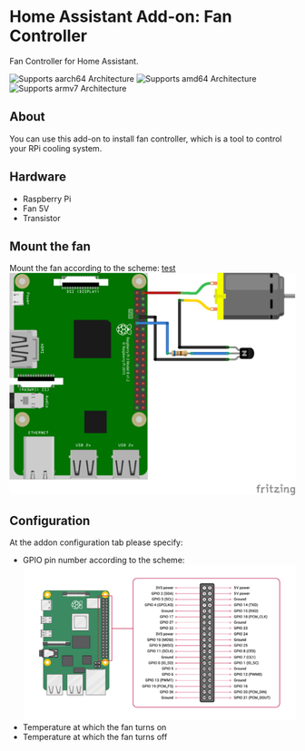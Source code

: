 # Home Assistant Add-on: Fan Controller

Fan Controller for Home Assistant.

![Supports aarch64 Architecture][aarch64-shield] ![Supports amd64 Architecture][amd64-shield] ![Supports armv7 Architecture][armv7-shield]

## About

You can use this add-on to install fan controller, which is a tool to control your RPi cooling system.


[aarch64-shield]: https://img.shields.io/badge/aarch64-yes-green.svg
[amd64-shield]: https://img.shields.io/badge/amd64-yes-green.svg
[armv7-shield]: https://img.shields.io/badge/armv7-yes-green.svg

[test]: images/raspberry_pi_fan_controller_schematic.svg

## Hardware

* Raspberry Pi
* Fan 5V
* Transistor 

## Mount the fan
Mount the fan according to the scheme: [test]
![Screenshot](images/raspberry_pi_fan_controller_schematic.png)

## Configuration
At the addon configuration tab please specify:
* GPIO pin number according to the scheme:
![Screenshot](images/GPIO_Pinout_Diagram.png)
* Temperature at which the fan turns on
* Temperature at which the fan turns off
